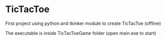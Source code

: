 # TicTacToe
First project using python and tkinker module to create TicTacToe (offline) 

The executable is inside TicTacToeGame folder (open main.exe to start)
